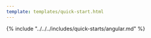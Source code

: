 ```yaml
---
template: templates/quick-start.html
---
```


{% include "../../../includes/quick-starts/angular.md" %}

